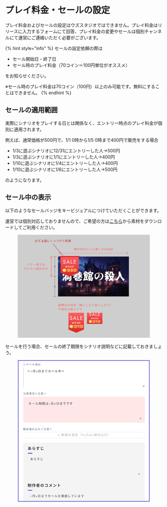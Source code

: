 # プレイ料金・セールの設定

プレイ料金およびセールの設定はウズスタジオではできません。プレイ料金はリリースに入力するフォームにて回答、プレイ料金の変更やセールは個別チャンネルにて運営にご連絡いただく必要がございます。

{% hint style="info" %}
セールの設定依頼の際は

* セール開始日・終了日
* セール時のプレイ料金（70コイン＝100円単位がオススメ）

をお知らせください。



※セール時のプレイ料金は70コイン（100円）以上のみ可能です。無料にすることはできません。
{% endhint %}



## セールの適用範囲

実際にシナリオをプレイする日とは関係なく、エントリー時点のプレイ料金が個別に適用されます。

例えば、通常価格が500円で、1/1 0時から1/5 0時まで400円で販売をする場合

* 1/3に遊ぶシナリオに12/31にエントリーした人→500円
* 1/3に遊ぶシナリオに1/1にエントリーした人→400円
* 1/10に遊ぶシナリオに1/4にエントリーした人→400円
* 1/10に遊ぶシナリオに1/6にエントリーした人→500円

のようになります。



## セール中の表示

以下のようなセールバッジをキービジュアルにつけていただくことができます。

運営では個別対応しておりませんので、ご希望の方は[こちら](../resource/sale-badge.md)から素材をダウンロードしてご利用ください。

<figure><img src="../.gitbook/assets/セールバッジ使用方法.png" alt=""><figcaption></figcaption></figure>

セールを行う場合、セールの終了期限をシナリオ説明などに記載しておきましょう。

<figure><img src="../.gitbook/assets/image (161).png" alt=""><figcaption></figcaption></figure>

